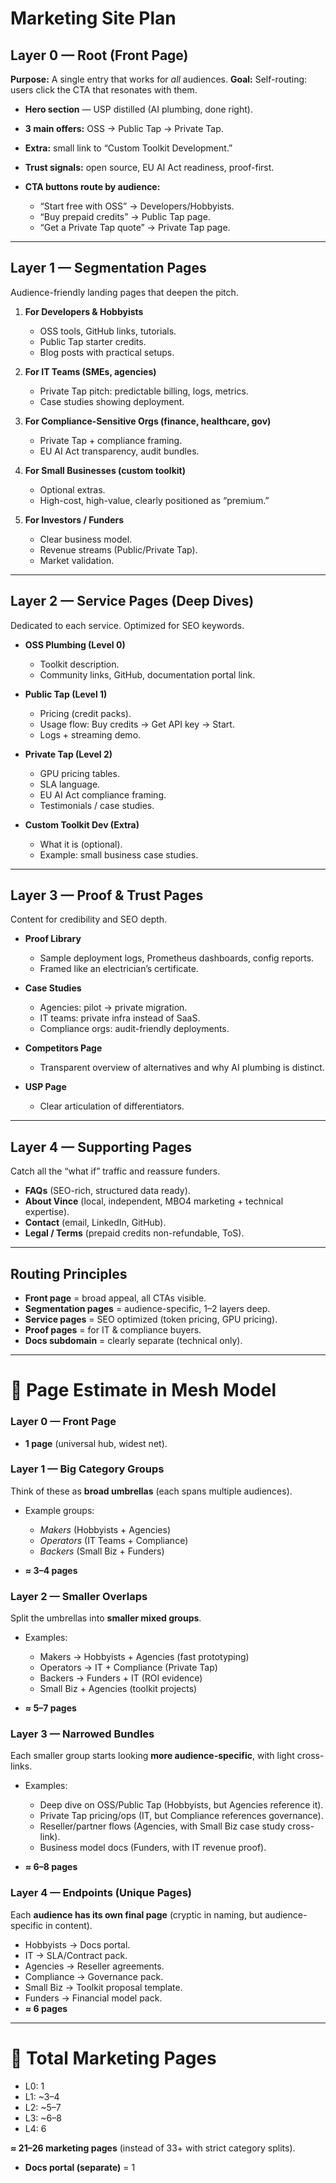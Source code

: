 # Marketing Site Plan

## Layer 0 — Root (Front Page)

**Purpose:** A single entry that works for *all* audiences.
**Goal:** Self-routing: users click the CTA that resonates with them.

* **Hero section** — USP distilled (AI plumbing, done right).
* **3 main offers:** OSS → Public Tap → Private Tap.
* **Extra:** small link to “Custom Toolkit Development.”
* **Trust signals:** open source, EU AI Act readiness, proof-first.
* **CTA buttons route by audience:**

  * “Start free with OSS” → Developers/Hobbyists.
  * “Buy prepaid credits” → Public Tap page.
  * “Get a Private Tap quote” → Private Tap page.

---

## Layer 1 — Segmentation Pages

Audience-friendly landing pages that deepen the pitch.

1. **For Developers & Hobbyists**

   * OSS tools, GitHub links, tutorials.
   * Public Tap starter credits.
   * Blog posts with practical setups.

2. **For IT Teams (SMEs, agencies)**

   * Private Tap pitch: predictable billing, logs, metrics.
   * Case studies showing deployment.

3. **For Compliance-Sensitive Orgs (finance, healthcare, gov)**

   * Private Tap + compliance framing.
   * EU AI Act transparency, audit bundles.

4. **For Small Businesses (custom toolkit)**

   * Optional extras.
   * High-cost, high-value, clearly positioned as “premium.”

5. **For Investors / Funders**

   * Clear business model.
   * Revenue streams (Public/Private Tap).
   * Market validation.

---

## Layer 2 — Service Pages (Deep Dives)

Dedicated to each service. Optimized for SEO keywords.

* **OSS Plumbing (Level 0)**

  * Toolkit description.
  * Community links, GitHub, documentation portal link.

* **Public Tap (Level 1)**

  * Pricing (credit packs).
  * Usage flow: Buy credits → Get API key → Start.
  * Logs + streaming demo.

* **Private Tap (Level 2)**

  * GPU pricing tables.
  * SLA language.
  * EU AI Act compliance framing.
  * Testimonials / case studies.

* **Custom Toolkit Dev (Extra)**

  * What it is (optional).
  * Example: small business case studies.

---

## Layer 3 — Proof & Trust Pages

Content for credibility and SEO depth.

* **Proof Library**

  * Sample deployment logs, Prometheus dashboards, config reports.
  * Framed like an electrician’s certificate.

* **Case Studies**

  * Agencies: pilot → private migration.
  * IT teams: private infra instead of SaaS.
  * Compliance orgs: audit-friendly deployments.

* **Competitors Page**

  * Transparent overview of alternatives and why AI plumbing is distinct.

* **USP Page**

  * Clear articulation of differentiators.

---

## Layer 4 — Supporting Pages

Catch all the “what if” traffic and reassure funders.

* **FAQs** (SEO-rich, structured data ready).
* **About Vince** (local, independent, MBO4 marketing + technical expertise).
* **Contact** (email, LinkedIn, GitHub).
* **Legal / Terms** (prepaid credits non-refundable, ToS).

---

## Routing Principles

* **Front page** = broad appeal, all CTAs visible.
* **Segmentation pages** = audience-specific, 1–2 layers deep.
* **Service pages** = SEO optimized (token pricing, GPU pricing).
* **Proof pages** = for IT & compliance buyers.
* **Docs subdomain** = clearly separate (technical only).

---

# 📑 Page Estimate in Mesh Model

### Layer 0 — Front Page

* **1 page** (universal hub, widest net).

### Layer 1 — Big Category Groups

Think of these as **broad umbrellas** (each spans multiple audiences).

* Example groups:

  * *Makers* (Hobbyists + Agencies)
  * *Operators* (IT Teams + Compliance)
  * *Backers* (Small Biz + Funders)
* **≈ 3–4 pages**

### Layer 2 — Smaller Overlaps

Split the umbrellas into **smaller mixed groups**.

* Examples:

  * Makers → Hobbyists + Agencies (fast prototyping)
  * Operators → IT + Compliance (Private Tap)
  * Backers → Funders + IT (ROI evidence)
  * Small Biz + Agencies (toolkit projects)
* **≈ 5–7 pages**

### Layer 3 — Narrowed Bundles

Each smaller group starts looking **more audience-specific**, with light cross-links.

* Examples:

  * Deep dive on OSS/Public Tap (Hobbyists, but Agencies reference it).
  * Private Tap pricing/ops (IT, but Compliance references governance).
  * Reseller/partner flows (Agencies, with Small Biz case study cross-link).
  * Business model docs (Funders, with IT revenue proof).
* **≈ 6–8 pages**

### Layer 4 — Endpoints (Unique Pages)

Each **audience has its own final page** (cryptic in naming, but audience-specific in content).

* Hobbyists → Docs portal.
* IT → SLA/Contract pack.
* Agencies → Reseller agreements.
* Compliance → Governance pack.
* Small Biz → Toolkit proposal template.
* Funders → Financial model pack.
* **≈ 6 pages**

---

# 🔢 Total Marketing Pages

* L0: 1
* L1: \~3–4
* L2: \~5–7
* L3: \~6–8
* L4: 6

**≈ 21–26 marketing pages** (instead of 33+ with strict category splits).

* **Docs portal (separate)** = 1
